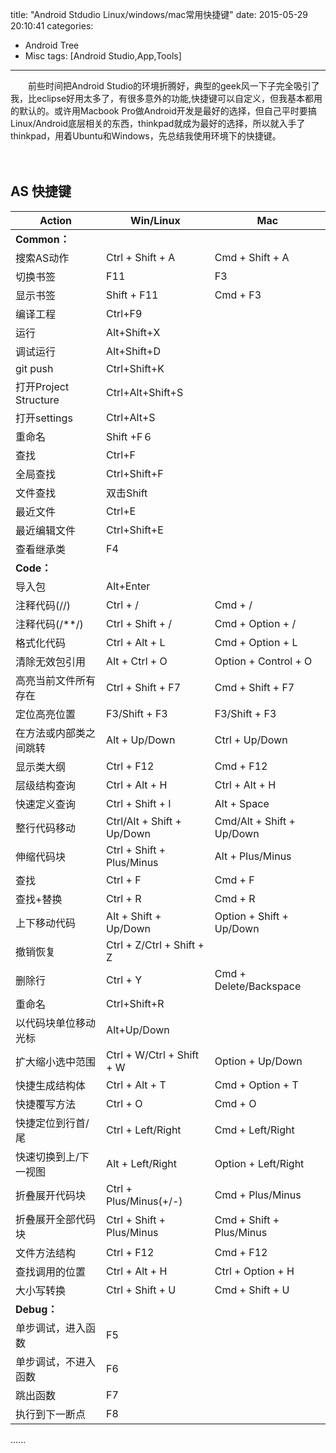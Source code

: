 title: "Android Stdudio Linux/windows/mac常用快捷键"
date: 2015-05-29 20:10:41
categories:
- Android Tree
- Misc
tags: [Android Studio,App,Tools]
---
　　前些时间把Android Studio的环境折腾好，典型的geek风一下子完全吸引了我，比eclipse好用太多了，有很多意外的功能,快捷键可以自定义，但我基本都用的默认的。或许用Macbook Pro做Android开发是最好的选择，但自己平时要搞Linux/Android底层相关的东西，thinkpad就成为最好的选择，所以就入手了thinkpad，用着Ubuntu和Windows，先总结我使用环境下的快捷键。
<!--more-->　　
## AS 快捷键

| Action                 | Win/Linux                  | Mac                       |
| ---------------------- | -------------------------- | ------------------------- |
| **Common：**           |                            |                           |
| 搜索AS动作             | Ctrl + Shift + A           | Cmd + Shift + A           |
| 切换书签               | F11                        | F3                        |
| 显示书签               | Shift + F11                | Cmd + F3                  |
| 编译工程               | Ctrl+F9                    |                           |
| 运行                   | Alt+Shift+X                |                           |
| 调试运行               | Alt+Shift+D                |                           |
| git push               | Ctrl+Shift+K               |                           |
| 打开Project Structure  | Ctrl+Alt+Shift+S           |                           |
| 打开settings           | Ctrl+Alt+S                 |                           |
| 重命名                 | Shift +F６                 |                           |
| 查找                   | Ctrl+F                     |                           |
| 全局查找               | Ctrl+Shift+F               |                           |
| 文件查找               | 双击Shift                  |                           |
| 最近文件               | Ctrl+E                     |                           |
| 最近编辑文件           | Ctrl+Shift+E               |                           |
| 查看继承类             | F4                         |                           |
| **Code：**             |                            |                           |
| 导入包                 | Alt+Enter                  |                           |
| 注释代码(//)           | Ctrl + /                   | Cmd + /                   |
| 注释代码(/**/)         | Ctrl + Shift + /           | Cmd + Option + /          |
| 格式化代码             | Ctrl + Alt + L             | Cmd + Option + L          |
| 清除无效包引用         | Alt + Ctrl + O             | Option + Control + O      |
| 高亮当前文件所有存在   | Ctrl + Shift + F7          | Cmd + Shift + F7          |
| 定位高亮位置           | F3/Shift + F3              | F3/Shift + F3             |
| 在方法或内部类之间跳转 | Alt + Up/Down              | Ctrl + Up/Down            |
| 显示类大纲             | Ctrl + F12                 | Cmd + F12                 |
| 层级结构查询           | Ctrl + Alt + H             | Ctrl + Alt + H            |
| 快速定义查询           | Ctrl + Shift + I           | Alt + Space               |
| 整行代码移动           | Ctrl/Alt + Shift + Up/Down | Cmd/Alt + Shift + Up/Down |
| 伸缩代码块             | Ctrl + Shift + Plus/Minus  | Alt + Plus/Minus          |
| 查找                   | Ctrl + F                   | Cmd + F                   |
| 查找+替换              | Ctrl + R                   | Cmd + R                   |
| 上下移动代码           | Alt + Shift + Up/Down      | Option + Shift + Up/Down  |
| 撤销恢复               | Ctrl + Z/Ctrl + Shift + Z  |                           |
| 删除行                 | Ctrl + Y                   | Cmd + Delete/Backspace    |
| 重命名                 | Ctrl+Shift+R               |                           |
| 以代码块单位移动光标   | Alt+Up/Down                |                           |
| 扩大缩小选中范围       | Ctrl + W/Ctrl + Shift + W  | Option + Up/Down          |
| 快捷生成结构体         | Ctrl + Alt + T             | Cmd + Option + T          |
| 快捷覆写方法           | Ctrl + O                   | Cmd + O                   |
| 快捷定位到行首/尾      | Ctrl + Left/Right          | Cmd + Left/Right          |
| 快速切换到上/下一视图  | Alt + Left/Right           | Option + Left/Right       |
| 折叠展开代码块         | Ctrl + Plus/Minus(+/-)     | Cmd + Plus/Minus          |
| 折叠展开全部代码块     | Ctrl + Shift + Plus/Minus  | Cmd + Shift + Plus/Minus  |
| 文件方法结构           | Ctrl + F12                 | Cmd + F12                 |
| 查找调用的位置         | Ctrl + Alt + H             | Ctrl + Option + H         |
| 大小写转换             | Ctrl + Shift + U           | Cmd + Shift + U           |
| **Debug：**            |                            |                           |
| 单步调试，进入函数     | F5                         |                           |
| 单步调试，不进入函数   | F6                         |                           |
| 跳出函数               | F7                         |                           |
| 执行到下一断点         | F8                         |                           |

......
